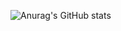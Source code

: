 ![Anurag's GitHub stats](https://github-readme-stats.vercel.app/api?username=sleeply&count_private=true)

